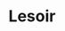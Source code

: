 ---
title: "Lesoir"
summary: "Rock band from Netherlands. Formed in 2009."
image: "lesoir.jpg"
apple_music_artist_url: "https://music.apple.com/gb/artist/lesoir/257195434"
wikipedia_url: "none"
---